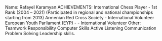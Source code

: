 Name: Rafayel Karamyan
ACHIEVEMENTS: 
International Chess Player - 1st Rank (2004 – 2021)
(Participated in regional and national championships
starting from 2013)
Armenian Red Cross Society - International Volunteer
European Youth Parliament (EYP) - - International Volunteer
Other:
Teamwork Responsibility
Computer Skills
Active Listening 
Communication 
Problem Solving
Leadership skills.